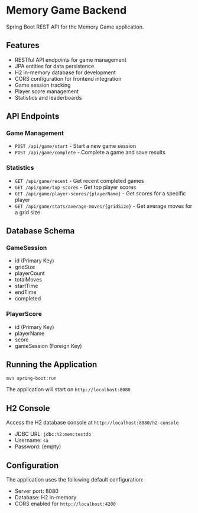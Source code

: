 # Memory Game Backend

Spring Boot REST API for the Memory Game application.

## Features

- RESTful API endpoints for game management
- JPA entities for data persistence
- H2 in-memory database for development
- CORS configuration for frontend integration
- Game session tracking
- Player score management
- Statistics and leaderboards

## API Endpoints

### Game Management
- `POST /api/game/start` - Start a new game session
- `POST /api/game/complete` - Complete a game and save results

### Statistics
- `GET /api/game/recent` - Get recent completed games
- `GET /api/game/top-scores` - Get top player scores
- `GET /api/game/player-scores/{playerName}` - Get scores for a specific player
- `GET /api/game/stats/average-moves/{gridSize}` - Get average moves for a grid size

## Database Schema

### GameSession
- id (Primary Key)
- gridSize
- playerCount
- totalMoves
- startTime
- endTime
- completed

### PlayerScore
- id (Primary Key)
- playerName
- score
- gameSession (Foreign Key)

## Running the Application

```bash
mvn spring-boot:run
```

The application will start on `http://localhost:8080`

## H2 Console

Access the H2 database console at `http://localhost:8080/h2-console`

- JDBC URL: `jdbc:h2:mem:testdb`
- Username: `sa`
- Password: (empty)

## Configuration

The application uses the following default configuration:
- Server port: 8080
- Database: H2 in-memory
- CORS enabled for `http://localhost:4200`
